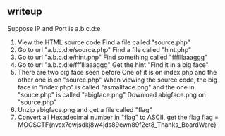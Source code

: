 ## writeup
Suppose IP and Port is a.b.c.d:e

1. View the HTML source code
   Find a file called "source.php"
2. Go to url "a.b.c.d:e/source.php"
   Find a file called "hint.php"
3. Go to url "a.b.c.d:e/hint.php"
   Find something called "ffflllaaaggg"
4. Go to url "a.b.c.d:e/ffflllaaaggg"
   Get the hint "Find it in a big face"
5. There are two big face seen before
   One of it is on index.php and the other one is on "source.php"
   When viewing the source code, the big face in "index.php" is called "asmallface.png" and the one in "souce.php" is called "abigface.png"
   Download abigface.png on "source.php"
6. Unzip abigface.png and get a file called "flag"
7. Convert all Hexadecimal number in "flag" to ASCII, get the flag
   flag = MOCSCTF{nvcx7ewjsdkj8w4jds89ewn89f2et8_Thanks_BoardWare}
